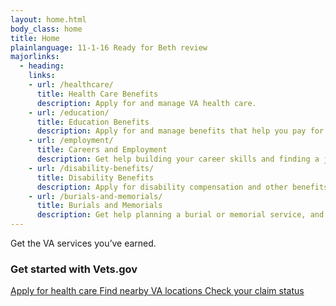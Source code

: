 ```yaml
---
layout: home.html
body_class: home
title: Home
plainlanguage: 11-1-16 Ready for Beth review
majorlinks:
  - heading:
    links: 
    - url: /healthcare/
      title: Health Care Benefits
      description: Apply for and manage VA health care.
    - url: /education/
      title: Education Benefits
      description: Apply for and manage benefits that help you pay for college and training programs.
    - url: /employment/
      title: Careers and Employment
      description: Get help building your career skills and finding a job.
    - url: /disability-benefits/
      title: Disability Benefits
      description: Apply for disability compensation and other benefits for conditions related to your military service.
    - url: /burials-and-memorials/
      title: Burials and Memorials
      description: Get help planning a burial or memorial service, and find out how to get survivor and dependent benefits.
---
```

<div class="homepage-hero">
  <div class="homepage-hero-image usa-grid"> 
    <div class="homepage-hero-title">Get the VA services you’ve earned.</div>
  </div>
</div>

<div class="popular-container row">
<h3>Get started with Vets.gov</h3>
<div class="va-flex">   
  <a href="/healthcare/apply/" class="usa-button usa-button-outline">
    Apply for health care
  </a>

  <a href="/facilities/" class="usa-button usa-button-outline">
    Find nearby VA locations
  </a>

  <a href="/track-claims/" class="usa-button usa-button-outline">
    Check your claim status
  </a>
</div>

